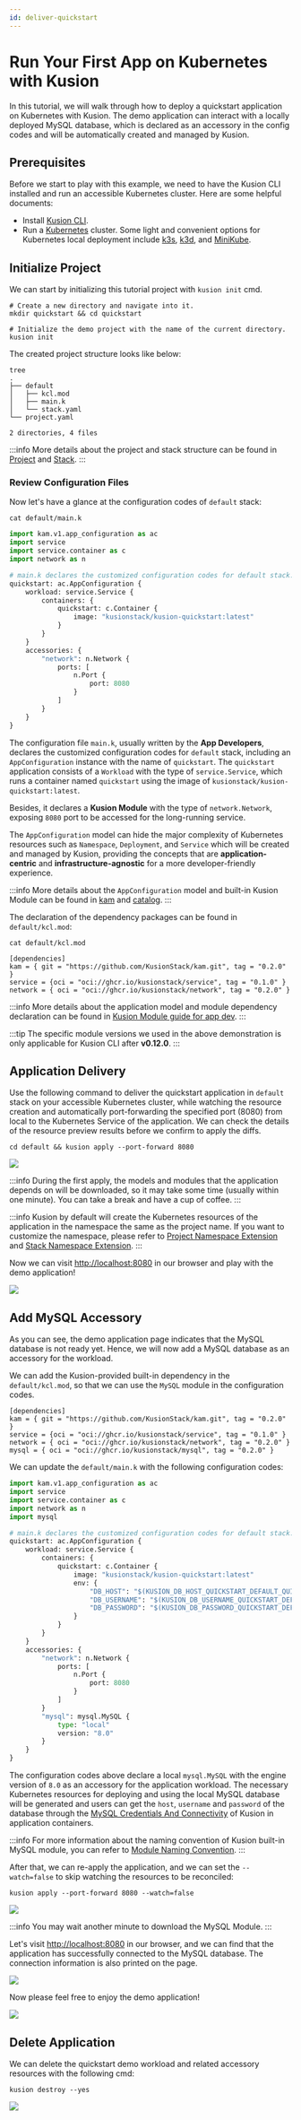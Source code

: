 ```yaml
---
id: deliver-quickstart
---
```


# Run Your First App on Kubernetes with Kusion

In this tutorial, we will walk through how to deploy a quickstart application on Kubernetes with Kusion. The demo application can interact with a locally deployed MySQL database, which is declared as an accessory in the config codes and will be automatically created and managed by Kusion. 

## Prerequisites

Before we start to play with this example, we need to have the Kusion CLI installed and run an accessible Kubernetes cluster. Here are some helpful documents: 

- Install [Kusion CLI](./1-install-kusion.md). 
- Run a [Kubernetes](https://kubernetes.io) cluster. Some light and convenient options for Kubernetes local deployment include [k3s](https://docs.k3s.io/quick-start), [k3d](https://k3d.io/v5.4.4/#installation), and [MiniKube](https://minikube.sigs.k8s.io/docs/tutorials/multi_node). 

## Initialize Project

We can start by initializing this tutorial project with `kusion init` cmd. 

```shell
# Create a new directory and navigate into it. 
mkdir quickstart && cd quickstart

# Initialize the demo project with the name of the current directory. 
kusion init
```

The created project structure looks like below: 

```shell
tree
.
├── default
│   ├── kcl.mod
│   ├── main.k
│   └── stack.yaml
└── project.yaml

2 directories, 4 files
```

:::info
More details about the project and stack structure can be found in [Project](../3-concepts/1-project/1-overview.md) and [Stack](../3-concepts/2-stack/1-overview.md). 
:::

### Review Configuration Files

Now let's have a glance at the configuration codes of `default` stack: 

```shell
cat default/main.k
```

```python
import kam.v1.app_configuration as ac
import service
import service.container as c
import network as n

# main.k declares the customized configuration codes for default stack.
quickstart: ac.AppConfiguration {
    workload: service.Service {
        containers: {
            quickstart: c.Container {
                image: "kusionstack/kusion-quickstart:latest"
            }
        }
    }
    accessories: {
        "network": n.Network {
            ports: [
                n.Port {
                    port: 8080
                }
            ]
        }
    }
}
```

The configuration file `main.k`, usually written by the **App Developers**, declares the customized configuration codes for `default` stack, including an `AppConfiguration` instance with the name of `quickstart`. The `quickstart` application consists of a `Workload` with the type of `service.Service`, which runs a container named `quickstart` using the image of `kusionstack/kusion-quickstart:latest`. 

Besides, it declares a **Kusion Module** with the type of `network.Network`, exposing `8080` port to be accessed for the long-running service. 

The `AppConfiguration` model can hide the major complexity of Kubernetes resources such as `Namespace`, `Deployment`, and `Service` which will be created and managed by Kusion, providing the concepts that are **application-centric** and **infrastructure-agnostic** for a more developer-friendly experience. 

:::info
More details about the `AppConfiguration` model and built-in Kusion Module can be found in [kam](https://github.com/KusionStack/kam) and [catalog](https://github.com/KusionStack/catalog). 
:::

The declaration of the dependency packages can be found in `default/kcl.mod`: 

```shell
cat default/kcl.mod
```

```shell
[dependencies]
kam = { git = "https://github.com/KusionStack/kam.git", tag = "0.2.0" }
service = {oci = "oci://ghcr.io/kusionstack/service", tag = "0.1.0" }
network = { oci = "oci://ghcr.io/kusionstack/network", tag = "0.2.0" }
```

:::info
More details about the application model and module dependency declaration can be found in [Kusion Module guide for app dev](../3-concepts/3-module/3-app-dev-guide.md). 
:::

:::tip
The specific module versions we used in the above demonstration is only applicable for Kusion CLI after **v0.12.0**. 
:::

## Application Delivery

Use the following command to deliver the quickstart application in `default` stack on your accessible Kubernetes cluster, while watching the resource creation and automatically port-forwarding the specified port (8080) from local to the Kubernetes Service of the application. We can check the details of the resource preview results before we confirm to apply the diffs. 

```shell
cd default && kusion apply --port-forward 8080
```

![](/img/docs/user_docs/getting-started/kusion_apply_quickstart_0.12.gif)

:::info
During the first apply, the models and modules that the application depends on will be downloaded, so it may take some time (usually within one minute). You can take a break and have a cup of coffee. 
:::

:::info
Kusion by default will create the Kubernetes resources of the application in the namespace the same as the project name. If you want to customize the namespace, please refer to [Project Namespace Extension](../3-concepts/1-project/2-configuration.md#kubernetesnamespace) and [Stack Namespace Extension](../3-concepts/2-stack/2-configuration.md#kubernetesnamespace). 
:::

Now we can visit [http://localhost:8080](http://localhost:8080) in our browser and play with the demo application! 

![](/img/docs/user_docs/getting-started/quickstart_page.png)

## Add MySQL Accessory

As you can see, the demo application page indicates that the MySQL database is not ready yet. Hence, we will now add a MySQL database as an accessory for the workload. 

We can add the Kusion-provided built-in dependency in the `default/kcl.mod`, so that we can use the `MySQL` module in the configuration codes. 

```shell
[dependencies]
kam = { git = "https://github.com/KusionStack/kam.git", tag = "0.2.0" }
service = {oci = "oci://ghcr.io/kusionstack/service", tag = "0.1.0" }
network = { oci = "oci://ghcr.io/kusionstack/network", tag = "0.2.0" }
mysql = { oci = "oci://ghcr.io/kusionstack/mysql", tag = "0.2.0" }
```

We can update the `default/main.k` with the following configuration codes: 

```python
import kam.v1.app_configuration as ac
import service
import service.container as c
import network as n
import mysql

# main.k declares the customized configuration codes for default stack. 
quickstart: ac.AppConfiguration {
    workload: service.Service {
        containers: {
            quickstart: c.Container {
                image: "kusionstack/kusion-quickstart:latest"
                env: {
                    "DB_HOST": "$(KUSION_DB_HOST_QUICKSTART_DEFAULT_QUICKSTART_MYSQL)"
                    "DB_USERNAME": "$(KUSION_DB_USERNAME_QUICKSTART_DEFAULT_QUICKSTART_MYSQL)"
                    "DB_PASSWORD": "$(KUSION_DB_PASSWORD_QUICKSTART_DEFAULT_QUICKSTART_MYSQL)"
                }
            }
        }
    }
    accessories: {
        "network": n.Network {
            ports: [
                n.Port {
                    port: 8080
                }
            ]
        }
        "mysql": mysql.MySQL {
            type: "local"
            version: "8.0"
        }
    }
}
```

The configuration codes above declare a local `mysql.MySQL` with the engine version of `8.0` as an accessory for the application workload. The necessary Kubernetes resources for deploying and using the local MySQL database will be generated and users can get the `host`, `username` and `password` of the database through the [MySQL Credentials And Connectivity](../6-reference/2-modules/1-developer-schemas/database/mysql.md#credentials-and-connectivity) of Kusion in application containers. 

:::info
For more information about the naming convention of Kusion built-in MySQL module, you can refer to [Module Naming Convention](../6-reference/2-modules/3-naming-conventions.md). 
:::

After that, we can re-apply the application, and we can set the `--watch=false` to skip watching the resources to be reconciled: 

```shell
kusion apply --port-forward 8080 --watch=false
```

![](/img/docs/user_docs/getting-started/kusion_re_apply_quickstart_0.12.gif)

:::info
You may wait another minute to download the MySQL Module. 
:::

Let's visit [http://localhost:8080](http://localhost:8080) in our browser, and we can find that the application has successfully connected to the MySQL database. The connection information is also printed on the page. 

![](/img/docs/user_docs/getting-started/quickstart_page_with_mysql.png)

Now please feel free to enjoy the demo application!

![](/img/docs/user_docs/getting-started/quickstart_mysql_validation.gif)

## Delete Application

We can delete the quickstart demo workload and related accessory resources with the following cmd: 

```shell
kusion destroy --yes
```

![](/img/docs/user_docs/getting-started/kusion_destroy_quickstart.gif)
